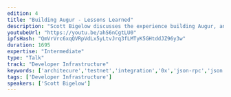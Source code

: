 ```yaml
---
edition: 4
title: "Building Augur - Lessons Learned"
description: "Scott Bigelow discusses the experience building Augur, and the lessons they've learned."
youtubeUrl: "https://youtu.be/ahS6nCgtLU0"
ipfsHash: "QmVrVrc6xqQVRpVdLx5yLtvJrq3fLMTyK5GHtddJZ96y3w"
duration: 1695
expertise: "Intermediate"
type: "Talk"
track: "Developer Infrastructure"
keywords: ['architecure','testnet','integration','0x','json-rpc','json','rpc']
tags: ['Developer Infrastructure']
speakers: ['Scott Bigelow']
---
```

